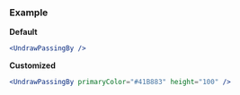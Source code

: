 ### Example

**Default**
```jsx
<UndrawPassingBy />
```

**Customized**
```jsx
<UndrawPassingBy primaryColor="#41B883" height="100" />
```

